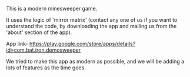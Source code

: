 This is a modern minesweeper game.

It uses the logic of 'mirror matrix' (contact any one of us if you want to understand the code, by downloading the app and mailing us from the 'about' section of the app).

App link- https://play.google.com/store/apps/details?id=com.bat.iron.demosweeper

We tried to make this app as modern as possible, and we will be adding a lots of features as the time goes.
